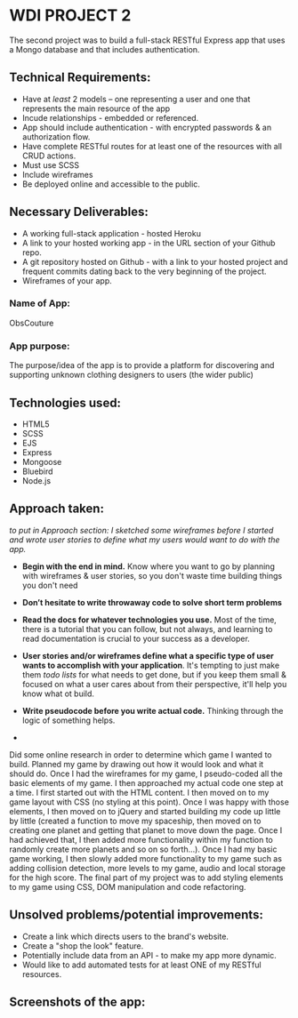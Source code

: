 # WDI PROJECT 2

The second project was to build a full-stack RESTful Express app that uses a Mongo database and that includes authentication.

## Technical Requirements:

* Have at _least_ 2 models – one representing a user and one that represents the main resource of the app
* Incude relationships - embedded or referenced. 
* App should include authentication - with encrypted passwords & an authorization flow.
* Have complete RESTful routes for at least one of the resources with all CRUD actions.
* Must use SCSS
* Include wireframes
* Be deployed online and accessible to the public.

## Necessary Deliverables:

* A working full-stack application - hosted Heroku
* A link to your hosted working app - in the URL section of your Github repo.
* A git repository hosted on Github - with a link to your hosted project and frequent commits dating back to the very beginning of the project.
* Wireframes of your app.

### Name of App:

ObsCouture

### App purpose:

The purpose/idea of the app is to provide a platform for discovering and supporting unknown clothing designers to users (the wider public)


## Technologies used:

* HTML5
* SCSS
* EJS
* Express
* Mongoose
* Bluebird
* Node.js

## Approach taken:

*to put in Approach section:
I sketched some wireframes before I started and wrote user stories to define what my users would want to do with the app.*

* **Begin with the end in mind.** Know where you want to go by planning with wireframes & user stories, so you don't waste time building things you don't need
* **Don’t hesitate to write throwaway code to solve short term problems**
* **Read the docs for whatever technologies you use.** Most of the time, there is a tutorial that you can follow, but not always, and learning to read documentation is crucial to your success as a developer.

* **User stories and/or wireframes define what a specific type of user wants to accomplish with your application**. It's tempting to just make them _todo lists_ for what needs to get done, but if you keep them small & focused on what a user cares about from their perspective, it'll help you know what ot build.
* **Write pseudocode before you write actual code.** Thinking through the logic of something helps.
* 
Did some online research in order to determine which game I wanted to build.
Planned my game by drawing out how it would look and what it should do.
Once I had the wireframes for my game, I pseudo-coded all the basic elements of my game.
I then approached my actual code one step at a time. I first started out with the HTML content. I then moved on to my game layout with CSS (no styling at this point). Once I was happy with those elements, I then moved on to jQuery and started building my code up little by little (created a function to move my spaceship, then moved on to creating one planet and getting that planet to move down the page. Once I had achieved that, I then added more functionality within my function to randomly create more planets and so on so forth...).
Once I had my basic game working, I then slowly added more functionality to my game such as adding collision detection, more levels to my game, audio and local storage for the high score.
The final part of my project was to add styling elements to my game using CSS, DOM manipulation and code refactoring.

## Unsolved problems/potential improvements:
* Create a link which directs users to the brand's website.
* Create a "shop the look" feature.
* Potentially include data from an API - to make my app more dynamic.
* Would like to add automated tests for at least ONE of my RESTful resources.

## Screenshots of the app:
